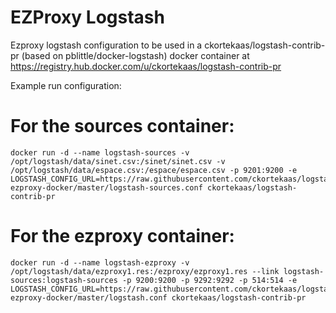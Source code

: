 EZProxy Logstash
========

Ezproxy logstash configuration to be used in a ckortekaas/logstash-contrib-pr (based on pblittle/docker-logstash) docker container at https://registry.hub.docker.com/u/ckortekaas/logstash-contrib-pr

Example run configuration:

For the sources container:
=====
    docker run -d --name logstash-sources -v /opt/logstash/data/sinet.csv:/sinet/sinet.csv -v /opt/logstash/data/espace.csv:/espace/espace.csv -p 9201:9200 -e LOGSTASH_CONFIG_URL=https://raw.githubusercontent.com/ckortekaas/logstash-ezproxy-docker/master/logstash-sources.conf ckortekaas/logstash-contrib-pr

For the ezproxy container:
=====
    
    docker run -d --name logstash-ezproxy -v /opt/logstash/data/ezproxy1.res:/ezproxy/ezproxy1.res --link logstash-sources:logstash-sources -p 9200:9200 -p 9292:9292 -p 514:514 -e LOGSTASH_CONFIG_URL=https://raw.githubusercontent.com/ckortekaas/logstash-ezproxy-docker/master/logstash.conf ckortekaas/logstash-contrib-pr
    
    
    